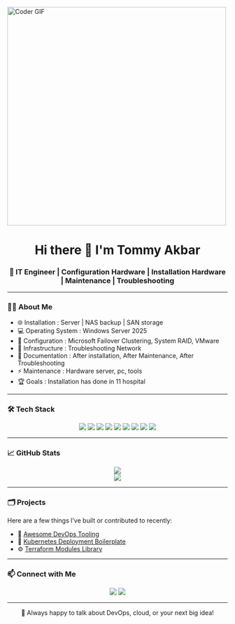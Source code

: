 <!-- Banner Image -->
<br>
    <img src="https://media.giphy.com/media/SWoSkN6DxTszqIKEqv/giphy.gif" alt="Coder GIF" width="500">

<h1 align="center">Hi there 👋 I'm Tommy Akbar</h1>
<h3 align="center">🚀 IT Engineer | Configuration Hardware | Installation Hardware | Maintenance | Troubleshooting</h3>

---

### 🧑‍💻 About Me

- 🌐 Installation : Server | NAS backup | SAN storage
- 💻 Operating System : Windows Server 2025
- 🐳 Configuration : Microsoft Failover Clustering, System RAID, VMware
- 🧰 Infrastructure : Troubleshooting Network
- 📜 Documentation : After installation, After Maintenance, After Troubleshooting
- ⚡ Maintenance : Hardware server, pc, tools
- 🏆 Goals : Installation has done in 11 hospital

---

### 🛠️ Tech Stack

<div align="center">

<!-- Installation -->
<img src="https://img.shields.io/badge/Installation Server-232F3E?style=for-the-badge&logo=amazonaws&logoColor=white"/>
<img src="https://img.shields.io/badge/Installation SAN-0078D4?style=for-the-badge&logo=microsoftazure&logoColor=white"/>
<img src="https://img.shields.io/badge/Installation NAS-0078D4?style=for-the-badge&logo=microsoftazure&logoColor=white"/>

<!-- Configuration -->
<img src="https://img.shields.io/badge/Configuration System RAID-2496ED?style=for-the-badge&logo=docker&logoColor=white"/>
<img src="https://img.shields.io/badge/Configuration Failover Clustering-326CE5?style=for-the-badge&logo=kubernetes&logoColor=white"/>

<!-- Maintenance -->
<img src="https://img.shields.io/badge/Server-3776AB?style=for-the-badge&logo=python&logoColor=white"/>

<!-- Troubleshooting Tools -->
<img src="https://img.shields.io/badge/PC-623CE4?style=for-the-badge&logo=terraform&logoColor=white"/>
<img src="https://img.shields.io/badge/Printer-EE0000?style=for-the-badge&logo=ansible&logoColor=white"/>
<img src="https://img.shields.io/badge/GitHub%20Actions-2088FF?style=for-the-badge&logo=github-actions&logoColor=white"/>

</div>

---

### 📈 GitHub Stats

<div align="center">
  <img src="https://github-readme-stats.vercel.app/api?username=your-github-username&show_icons=true&theme=github_dark&hide_title=true&hide_rank=false" />
  <br/>
  <img src="https://github-readme-streak-stats.herokuapp.com?user=your-github-username&theme=dark&hide_border=true" />
</div>

---

### 🗂️ Projects

Here are a few things I’ve built or contributed to recently:

- 🚀 [Awesome DevOps Tooling](https://github.com/your-github-username/awesome-devops-tooling)
- 🧩 [Kubernetes Deployment Boilerplate](https://github.com/your-github-username/k8s-deployment-boilerplate)
- ⚙️ [Terraform Modules Library](https://github.com/your-github-username/terraform-modules)

---

### 📫 Connect with Me

<div align="center">
  <a href="[[https://linkedin.com/in/your-profile](https://www.linkedin.com/in/mukhammad-bustommy-akbar)](https://www.linkedin.com/in/mukhammad-bustommy-akbar-b15758168/)"><img src="https://img.shields.io/badge/LinkedIn-0A66C2?style=for-the-badge&logo=linkedin&logoColor=white"/></a>
  <a href="mailto:youremail@example.com"><img src="https://img.shields.io/badge/Email-D14836?style=for-the-badge&logo=gmail&logoColor=white"/></a>
</div>

---

<p align="center">💬 Always happy to talk about DevOps, cloud, or your next big idea!</p>
